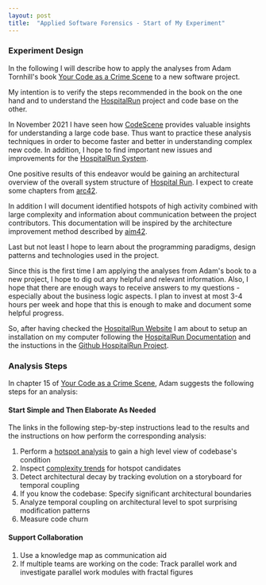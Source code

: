 ```yaml
---
layout: post
title:  "Applied Software Forensics - Start of My Experiment"
---
```


### Experiment Design

In the following I will describe how to apply the analyses from Adam Tornhill's book [Your Code as a Crime Scene](https://pragprog.com/titles/atcrime/your-code-as-a-crime-scene/) to a new software project.

My intention is to verify the steps recommended in the book on the one hand and to understand the [HospitalRun](https://hospitalrun.io/blog/why-hospitalrun/) project and code base on the other.

In November 2021 I have seen how [CodeScene](https://codescene.io) provides valuable insights for understanding a large code base. Thus want to practice these analysis techniques in order to become faster and better in understanding complex new code. In addition, I hope to find important new issues and improvements for the [HospitalRun System](https://github.com/HospitalRun/hospitalrun).

One positive results of this endeavor would be gaining an architectural overview of the overall system structure of [Hospital Run](https://hospitalrun.io/). I expect to create some chapters from [arc42](https://arc42.org).

In addition I will document identified hotspots of high activity combined with large complexity and information about communication between the project contributors. This documentation will be inspired by the architecture improvement method described by [aim42](https://aim42.org).

Last but not least I hope to learn about the programming paradigms, design patterns and technologies used in the project.

Since this is the first time I am applying the analyses from Adam's book to a new project, I hope to dig out any helpful and relevant information. Also, I hope that there are enough ways to receive answers to my questions - especially about the business logic aspects. I plan to invest at most 3-4 hours per week and hope that this is enough to make and document some helpful progress.

So, after having checked the [HospitalRun Website](https://hospitalrun.io/) I am about to setup an installation on my computer following the [HospitalRun Documentation](https://docs.hospitalrun.io) and the instuctions in the [Github HospitalRun Project](https://github.com/HospitalRun/hospitalrun).

### Analysis Steps

In chapter 15 of [Your Code as a Crime Scene](https://pragprog.com/titles/atcrime/your-code-as-a-crime-scene/), Adam suggests the following steps for an analysis:

#### Start Simple and Then Elaborate As Needed

The links in the following step-by-step instructions lead to the results and the instructions on how perform the corresponding analysis:

1. Perform a [hotspot analysis](/2022/02/21/applied-forensics-hotspots.html) to gain a high level view of codebase's condition
1. Inspect [complexity trends](/2022/02/26/applied-forensics-complexity-of-hotspots.html) for hotspot candidates
1. Detect architectural decay by tracking evolution on a storyboard for temporal coupling
1. If you know the codebase: Specify significant architectural boundaries
1. Analyze temporal coupling on architectural level to spot surprising modification patterns
1. Measure code churn

#### Support Collaboration

1. Use a knowledge map as communication aid
1. If multiple teams are working on the code: Track parallel work and investigate parallel work modules with fractal figures
